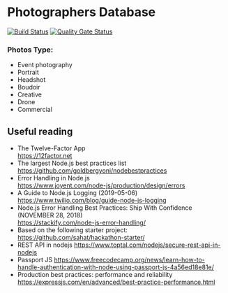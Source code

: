 # Photographers Database

[![Build Status](https://travis-ci.com/photo-market/photo-market-backend.svg?branch=master)](https://travis-ci.com/photo-market/photo-market-backend)
[![Quality Gate Status](https://sonarcloud.io/api/project_badges/measure?project=photo-market_photo-market-backend&metric=alert_status)](https://sonarcloud.io/dashboard?id=photo-market_photo-market-backend)

### Photos Type:
* Event photography
* Portrait
* Headshot
* Boudoir
* Creative
* Drone 
* Commercial

## Useful reading
* The Twelve-Factor App  
  https://12factor.net
* The largest Node.js best practices list  
  https://github.com/goldbergyoni/nodebestpractices
* Error Handling in Node.js  
  https://www.joyent.com/node-js/production/design/errors
* A Guide to Node.js Logging (2019-05-06)
  https://www.twilio.com/blog/guide-node-js-logging
* Node.js Error Handling Best Practices: Ship With Confidence (NOVEMBER 28, 2018)  
  https://stackify.com/node-js-error-handling/
* Based on the following starter project:
  https://github.com/sahat/hackathon-starter/
* REST API in nodejs
  https://www.toptal.com/nodejs/secure-rest-api-in-nodejs
* Passport JS
  https://www.freecodecamp.org/news/learn-how-to-handle-authentication-with-node-using-passport-js-4a56ed18e81e/
* Production best practices: performance and reliability
  https://expressjs.com/en/advanced/best-practice-performance.html
